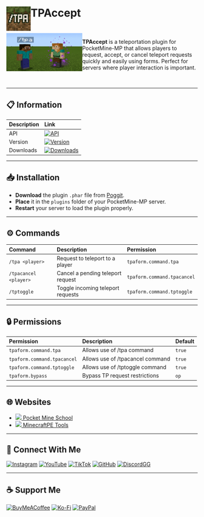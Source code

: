 # <img src="https://github.com/t-starks/TPAccept/blob/main/icon.png" height="64" width="64" align="left"> TPAccept
<br>

<img src="https://github.com/t-starks/TPAccept/blob/main/assets/img/screenshot.png" height="100" width="200" align="left">

**TPAccept** is a teleportation plugin for PocketMine-MP that allows players to request, accept, or cancel teleport requests quickly and easily using forms.
Perfect for servers where player interaction is important.

<br clear="left">

---

## 📋 Information

| Description | Link |
|:------------|:-----|
| API         | [![API](https://poggit.pmmp.io/shield.api/TPAccept)](https://poggit.pmmp.io/p/TPAccept) |
| Version     | [![Version](https://poggit.pmmp.io/shield.state/TPAccept)](https://poggit.pmmp.io/p/TPAccept) |
| Downloads   | [![Downloads](https://poggit.pmmp.io/shield.dl.total/TPAccept)](https://poggit.pmmp.io/p/TPAccept) |

---

## 📥 Installation

- **Download** the plugin `.phar` file from [Poggit](https://poggit.pmmp.io/p/TPAccept).
- **Place** it in the `plugins` folder of your PocketMine-MP server.
- **Restart** your server to load the plugin properly.

---

## ⚙️ Commands

| Command | Description | Permission |
|:--------|:------------|:-----------|
| `/tpa <player>` | Request to teleport to a player | `tpaform.command.tpa` |
| `/tpacancel <player>` | Cancel a pending teleport request | `tpaform.command.tpacancel` |
| `/tptoggle` | Toggle incoming teleport requests | `tpaform.command.tptoggle` |

---

## 🔒 Permissions

| Permission | Description | Default |
|:-----------|:------------|:--------|
| `tpaform.command.tpa` | Allows use of /tpa command | `true` |
| `tpaform.command.tpacancel` | Allows use of /tpacancel command | `true` |
| `tpaform.command.tptoggle` | Allows use of /tptoggle command | `true` |
| `tpaform.bypass` | Bypass TP request restrictions | `op` |

---

## 🌐 Websites

- [<img src="https://pocketmineschool.netlify.app/favicon.ico" width="20"> Pocket Mine School](https://pocketmineschool.netlify.app/)
- [<img src="https://mcpetools.surge.sh/favicon.ico" width="20"> MinecraftPE Tools](https://mcpetools.surge.sh/)

---

## 🤝 Connect With Me

[![Instagram](https://img.shields.io/badge/Instagram-E4405F?style=for-the-badge&logo=instagram&logoColor=white)](https://www.instagram.com/tstark.dev)
[![YouTube](https://img.shields.io/badge/YouTube-FF0000?style=for-the-badge&logo=youtube&logoColor=white)](https://www.youtube.com/@tstark-dev)
[![TikTok](https://img.shields.io/badge/TikTok-000000?style=for-the-badge&logo=tiktok&logoColor=white)](https://www.tiktok.com/@tstark.dev)
[![GitHub](https://img.shields.io/badge/GitHub-181717?style=for-the-badge&logo=github&logoColor=white)](https://github.com/t-starks)
[![DiscordGG](https://img.shields.io/badge/Discord-5865F2?style=for-the-badge&logo=discord&logoColor=white)](https://discord.gg/xAPqaG2gza)

---

## ☕ Support Me

[![BuyMeACoffee](https://img.shields.io/badge/Buy%20Me%20a%20Coffee-ffdd00?style=for-the-badge&logo=buy-me-a-coffee&logoColor=black)](https://buymeacoffee.com/tstark)
[![Ko-Fi](https://img.shields.io/badge/Ko--fi-F16061?style=for-the-badge&logo=ko-fi&logoColor=white)](https://ko-fi.com/tstark)
[![PayPal](https://img.shields.io/badge/PayPal-00457C?style=for-the-badge&logo=paypal&logoColor=white)](https://www.paypal.me/TStarkdev)
